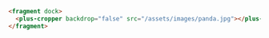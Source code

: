 ```html [template]
<fragment dock>
  <plus-cropper backdrop="false" src="/assets/images/panda.jpg"></plus-cropper>
</fragment>
```